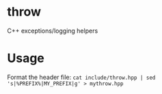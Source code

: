 throw
=====

C++ exceptions/logging helpers

Usage
=====
Format the header file: `cat include/throw.hpp | sed 's|%PREFIX%|MY_PREFIX|g' > mythrow.hpp`
